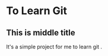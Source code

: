 To Learn Git
=============
This is middle title
---------------------


It's a simple project for me to learn git .
